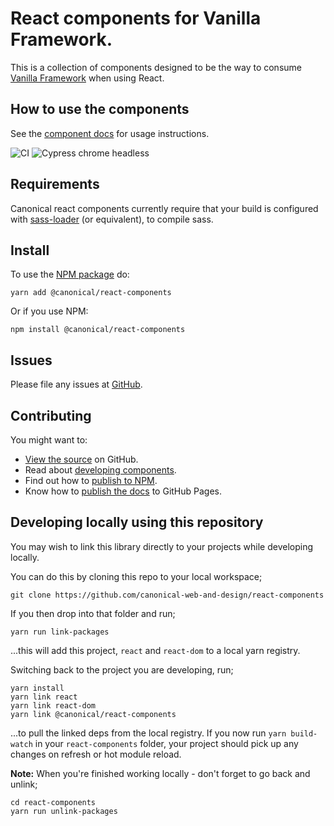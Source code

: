 # React components for Vanilla Framework.

This is a collection of components designed to be the way to consume [Vanilla Framework](http://vanillaframework.io) when using React.

## How to use the components

See the [component docs](https://canonical-web-and-design.github.io/react-components/) for usage instructions.

![CI](https://github.com/canonical-web-and-design/react-components/workflows/CI/badge.svg?branch=main)
![Cypress chrome headless](https://github.com/canonical-web-and-design/react-components/workflows/Cypress%20chrome%20headless/badge.svg)

## Requirements

Canonical react components currently require that your build is configured with [sass-loader](https://github.com/webpack-contrib/sass-loader) (or equivalent), to compile sass.

## Install

To use the [NPM package](https://www.npmjs.com/package/@canonical/react-components) do:

```shell
yarn add @canonical/react-components
```

Or if you use NPM:

```shell
npm install @canonical/react-components
```

## Issues

Please file any issues at [GitHub](https://github.com/canonical-web-and-design/react-components/issues).

## Contributing

You might want to:

- [View the source](https://github.com/canonical-web-and-design/react-components) on GitHub.
- Read about [developing components](https://github.com/canonical-web-and-design/react-components/blob/main/HACKING.md).
- Find out how to [publish to NPM](https://github.com/canonical-web-and-design/react-components/blob/main/PUBLISH-NPM-PACKAGE.md).
- Know how to [publish the docs](https://github.com/canonical-web-and-design/react-components/blob/main/PUBLISHING-DOCS.md) to GitHub Pages.

## Developing locally using this repository

You may wish to link this library directly to your projects while developing locally.

You can do this by cloning this repo to your local workspace;

```shell
git clone https://github.com/canonical-web-and-design/react-components
```

If you then drop into that folder and run;

```shell
yarn run link-packages
```

...this will add this project, `react` and `react-dom` to a local yarn registry.

Switching back to the project you are developing, run;

```shell
yarn install
yarn link react
yarn link react-dom
yarn link @canonical/react-components
```

...to pull the linked deps from the local registry. If you now run `yarn build-watch` in your `react-components` folder, your project should pick up any changes on refresh or hot module reload.

**Note:** When you're finished working locally - don't forget to go back and unlink;

```
cd react-components
yarn run unlink-packages
```

